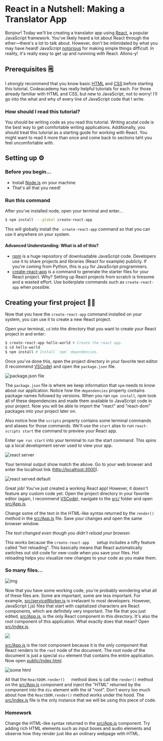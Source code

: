 # React in a Nutshell: Making a Translator App

Bonjour! Today we'll be creating a translator app using [React](https://reactjs.org/), a popular JavaScript framework. You've likely heard a lot about React through the ether—there's a lot to talk about. However, don't be intimidated by what you may have heard! JavaScript [notorious](https://www.quora.com/What-is-JavaScript-fatigue) for making simple things difficult. In reality, it's really easy to get up and runnning with React. Allons-y!

## Prerequisites 🗒

I *strongly* recommend that you know basic [HTML](<https://www.codecademy.com/learn/learn-html>) and [CSS](<https://www.codecademy.com/learn/learn-css>) before starting this tutorial. Codeacademy has really helpful tutorials for each. For those already familiar with HTML and CSS, but new to JavaScript, not to worry! I'll go into the what and why of every line of JavaScript code that I write.

### How should I read this tutorial?

You should be writing code as you read this tutorial. Writing acutal code is the best way to get comfortable writing applications. Additionally, you should treat this tutorial as a starting guide for working with React. You might want to read it more than once and come back to sections taht you feel uncomfortable with.

## Setting up ⚙️

### Before you begin...

- Install [Node.js](https://nodejs.org/en/download/) on your machine
- That's all that you need!

### Run this command

After you've installed node, open your terminal and enter...

```bash
$ npm install ---global create-react-app
```

This will globally install the ` create-react-app` command so that you can use it anywhere on your system.

#### Advanced Understanding: What is all of this?

- [npm](https://www.npmjs.com/about) is a huge repository of downloadable JavaScript code. Developers use it to share projects and libraries (React for example) publicly. If you're coming from Python, this is `pip` for JavaScript programmers.
- [create-react-app](https://github.com/facebook/create-react-app) is a command to generate the starter files for your React project. Why? Setting up React projects from scratch is tiresome and a wasted effort. Use boilerplate commands such as `create-react-app` when possible.

## Creating your first project 🙌🏾

Now that you have the `create-react-app` command installed on your system, you can use it to create a new React project.

Open your terminal, `cd` into the directory that you want to create your React project in and enter:

```bash
$ create-react-app hello-world # Create the react app.
$ cd hello-world
$ npm install # Install `npm` dependencies.
```

Once you've done this, open the project directory in your favorite text editor (I recommend [VSCode](https://code.visualstudio.com/)) and open the `package.json` file.

![package.json file](package-json.png)

The `package.json` file is where we keep information that `npm` needs to know about our application. Notice how the `dependencies` property contains package names followed by versions. When you ran `npm install`, npm took all of these dependencies and made them available to JavaScript code in your project. Now you will be able to import the "react" and "react-dom" packages  into your project later on.

Also notice how the `scripts` property contains some terminal commands and aliases for those commands. We'll use the `start` alias to run `react-scripts start` the command to preview your React app.

Enter `npm run start` into your terminal to run the start command. This spins up a local development server used to view your app.

![react server](server.png)

Your terminal output show match the above. Go to your web browser and enter the localhost link ([http://localhost:3000](http://localhost:3000/)).

![react served default](default.png)

Great job! You've just created a working React app! However, it doesn't feature any custom code yet. Open the project directory in your favorite editor (again, I recommend [VSCode](https://code.visualstudio.com/)), navigate to the <u>src/</u> folder and open <u>src/App.js</u>. 

Change some of the text in the HTML-like syntax returned by the `render()` method in the <u>src/App.js</u> file. Save your changes and open the same browser window. 

*The text changed even though you didn't reload your browser.*

This works because the `create-react-app   ` setup includes a nifty feature called "hot reloading". This basically means that React automatically switches out old-code for new-code when you save your files. Hot reloading helps you visualize new changes to your code as you make them.

### So many files...

![img](folder-structure.png)

Now that you have some working code, you're probably wondering what all of these files are. Some are important, some are less important. For example, <u>src/serviceWorker.js</u> is irrelavant to most developers. However, JavaScript (.js) files that start with capitalized characters are React components, which are definitely very important. The file that you just edited, <u>src/App.js</u>, is the only React component in this directory. It's also the *root* component of this application. What exactly does that mean? Open <u>src/index.js</u>.

![](root.png)

<u>src/App.js</u> is the root component because it is the only component that React renders to the `root` node of the document. The root node of the document is just a special `div` element that contains the entire application. Now open <u>public/index.html</u>.

![some html](html.png)

All that the `ReactDOM.render()   `method does is call the `render()` method on the <u>src/App.js</u> component and inject the "HTML" returned by the component into the `div` element with the id "root". Don't worry too much about how the  `ReactDOM.render()` method works under the hood. The <u>src/index.js</u> file is the only instance that we will be using this piece of code.

### Homework

Change the HTML-like syntax returned in the <u>src/App.js</u> component. Try adding rich HTML elements such as input boxes and audio elements and observe how they render just like an ordinary webpage with HTML.



